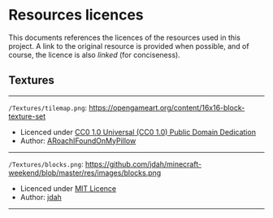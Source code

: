 ﻿# Resources licences

This documents references the licences of the resources used in this project.
A link to the original resource is provided when possible, and of course, the licence is also *linked* (for conciseness).

## Textures

---

`/Textures/tilemap.png`: https://opengameart.org/content/16x16-block-texture-set
- Licenced under [CC0 1.0 Universal (CC0 1.0) Public Domain Dedication](https://creativecommons.org/publicdomain/zero/1.0/)
- Author: [ARoachIFoundOnMyPillow](https://opengameart.org/users/aroachifoundonmypillow)

---

`/Textures/blocks.png`: https://github.com/jdah/minecraft-weekend/blob/master/res/images/blocks.png
- Licenced under [MIT Licence](https://opensource.org/licenses/MIT)
- Author: [jdah](https://github.com/jdah)

---